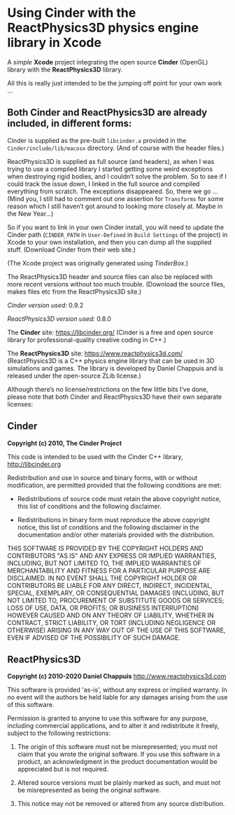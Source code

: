 # Using Cinder with the ReactPhysics3D physics engine library in Xcode
 
A *simple* **Xcode** project integrating the open source **Cinder** (OpenGL) library with the **ReactPhysics3D** library.

All this is really just intended to be the jumping off point for your own work ...

## Both Cinder and ReactPhysics3D are already included, in different forms:

Cinder is supplied as the pre-built `libcinder.a` provided in the `Cinder/include/lib/macosx` directory. (And of course with the header files.)

ReactPhysics3D is supplied as full source (and headers), as when I was trying to use a compiled library I started getting some weird exceptions when destroying rigid bodies, and I couldn’t solve the problem. So to see if I could track the issue down, I linked in the full source and compiled everything from scratch. The exceptions disappeared. So, there we go ... (Mind you, I still had to comment out one assertion for `Transforms` for some reason which I still haven’t got around to looking more closely at. Maybe in the New Year...)

So if you want to link in your own Cinder install, you will need to update the Cinder path (`CINDER_PATH` in `User-Defined` in `Build Settings` of the project) in Xcode to your own installation, and then you can dump all the supplied stuff. (Download Cinder from their web site.)

(The Xcode project was originally generated using *TinderBox*.)

The ReactPhysics3D header and source files can also be replaced with more recent versions without too much trouble. (Download the source files, makes files etc from the ReactPhysics3D site.)

*Cinder version used:* 0.9.2

*ReactPhysics3D version used:* 0.8.0

The **Cinder** site: https://libcinder.org/ (Cinder is a free and open source library for professional-quality creative coding in C++.)

The **ReactPhysics3D** site: https://www.reactphysics3d.com/ (ReactPhysics3D is a C++ physics engine library that can be used in 3D simulations and games. The library is developed by Daniel Chappuis and is released under the open-source ZLib license.)

Although there’s no license/restrictions on the few little bits I’ve done, please note that both Cinder and ReactPhysics3D have their own separate licenses:

## Cinder

**Copyright (c) 2010, The Cinder Project**

This code is intended to be used with the Cinder C++ library, http://libcinder.org

Redistribution and use in source and binary forms, with or without modification, are permitted provided that the following conditions are met:

* Redistributions of source code must retain the above copyright notice, this list of conditions and the following disclaimer.

* Redistributions in binary form must reproduce the above copyright notice, this list of conditions and the following disclaimer in the documentation and/or other materials provided with the distribution.

THIS SOFTWARE IS PROVIDED BY THE COPYRIGHT HOLDERS AND CONTRIBUTORS "AS IS" AND ANY EXPRESS OR IMPLIED WARRANTIES, INCLUDING, BUT NOT LIMITED TO, THE IMPLIED WARRANTIES OF MERCHANTABILITY AND FITNESS FOR A PARTICULAR PURPOSE ARE DISCLAIMED. IN NO EVENT SHALL THE COPYRIGHT HOLDER OR CONTRIBUTORS BE LIABLE FOR ANY DIRECT, INDIRECT, INCIDENTAL, SPECIAL, EXEMPLARY, OR CONSEQUENTIAL DAMAGES (INCLUDING, BUT NOT LIMITED TO, PROCUREMENT OF SUBSTITUTE GOODS OR SERVICES; LOSS OF USE, DATA, OR PROFITS; OR BUSINESS INTERRUPTION) HOWEVER CAUSED AND ON ANY THEORY OF LIABILITY, WHETHER IN CONTRACT, STRICT LIABILITY, OR TORT (INCLUDING NEGLIGENCE OR OTHERWISE) ARISING IN ANY WAY OUT OF THE USE OF THIS SOFTWARE, EVEN IF ADVISED OF THE POSSIBILITY OF SUCH DAMAGE.

## ReactPhysics3D

**Copyright (c) 2010-2020 Daniel Chappuis** http://www.reactphysics3d.com

This software is provided 'as-is', without any express or implied warranty. In no event will the authors be held liable for any damages arising from the use of this software.

Permission is granted to anyone to use this software for any purpose, including commercial applications, and to alter it and redistribute it freely, subject to the following restrictions:

1. The origin of this software must not be misrepresented; you must not claim that you wrote the original software. If you use this software in a product, an acknowledgment in the product documentation would be appreciated but is not required.

2. Altered source versions must be plainly marked as such, and must not be misrepresented as being the original software.

3. This notice may not be removed or altered from any source distribution.


